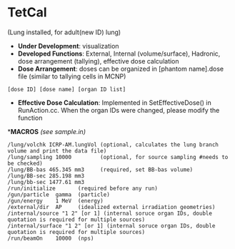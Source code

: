 # TetCal
(Lung installed, for adult(new ID) lung)

* __Under Development__: visualization
* __Developed Functions__: External, Internal (volume/surface), Hadronic, dose arrangement (tallying), effective dose calculation
* __Dose Arrangement__: doses can be organized in [phantom name].dose file (similar to tallying cells in MCNP)
```
[dose ID] [dose name] [organ ID list]
```
* __Effective Dose Calculation__: Implemented in SetEffectiveDose() in RunAction.cc. When the organ IDs were changed, please modify the function

*__MACROS__ _(see sample.in)_
```
/lung/volchk ICRP-AM.lungVol (optional, calculates the lung branch volume and print the data file)
/lung/sampling 10000         (optional, for source sampling #needs to be checked)
/lung/BB-bas 465.345 mm3     (required, set BB-bas volume)
/lung/BB-sec 285.198 mm3
/lung/bb-sec 1477.61 mm3
/run/initialize       (required before any run)
/gun/particle  gamma  (particle)
/gun/energy    1 MeV  (energy)
/external/dir  AP     (idealized external irradiation geometries)
/internal/source "1 2" [or 1] (internal soruce organ IDs, double quotation is required for multiple sources) 
/internal/surface "1 2" [or 1] (internal soruce organ IDs, double quotation is required for multiple sources) 
/run/beamOn    10000  (nps)
```
